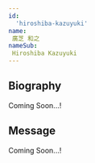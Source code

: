 ```yaml
---
id:
  'hiroshiba-kazuyuki'
name:
 廣芝 和之
nameSub:
 Hiroshiba Kazuyuki
---
```


## Biography
Coming Soon...!

## Message
Coming Soon...!
